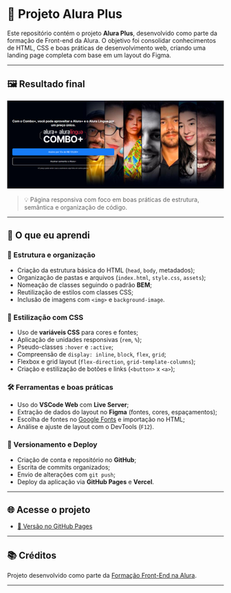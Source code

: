 # 🚀 Projeto Alura Plus

Este repositório contém o projeto **Alura Plus**, desenvolvido como parte da formação de Front-end da Alura. O objetivo foi consolidar conhecimentos de HTML, CSS e boas práticas de desenvolvimento web, criando uma landing page completa com base em um layout do Figma.

---

## 🖼️ Resultado final

![Capa do projeto](assets/Capa.png)  
> 💡 Página responsiva com foco em boas práticas de estrutura, semântica e organização de código.

---

## 🧠 O que eu aprendi

### 📁 Estrutura e organização
- Criação da estrutura básica do HTML (`head`, `body`, metadados);
- Organização de pastas e arquivos (`index.html`, `style.css`, `assets`);
- Nomeação de classes seguindo o padrão **BEM**;
- Reutilização de estilos com classes CSS;
- Inclusão de imagens com `<img>` e `background-image`.

### 🎨 Estilização com CSS
- Uso de **variáveis CSS** para cores e fontes;
- Aplicação de unidades responsivas (`rem`, `%`);
- Pseudo-classes `:hover` e `:active`;
- Compreensão de `display: inline`, `block`, `flex`, `grid`;
- Flexbox e grid layout (`flex-direction`, `grid-template-columns`);
- Criação e estilização de botões e links (`<button>` x `<a>`);

### 🛠️ Ferramentas e boas práticas
- Uso do **VSCode Web** com **Live Server**;
- Extração de dados do layout no **Figma** (fontes, cores, espaçamentos);
- Escolha de fontes no [Google Fonts](https://fonts.google.com) e importação no HTML;
- Análise e ajuste de layout com o DevTools (`F12`).

### 🔁 Versionamento e Deploy
- Criação de conta e repositório no **GitHub**;
- Escrita de commits organizados;
- Envio de alterações com `git push`;
- Deploy da aplicação via **GitHub Pages** e **Vercel**.

---

## 🌐 Acesse o projeto

- [🔗 Versão no GitHub Pages](https://thiago-tm.github.io/alura-plus/)

---


## 📚 Créditos

Projeto desenvolvido como parte da [Formação Front-End na Alura](https://www.alura.com.br/).

---